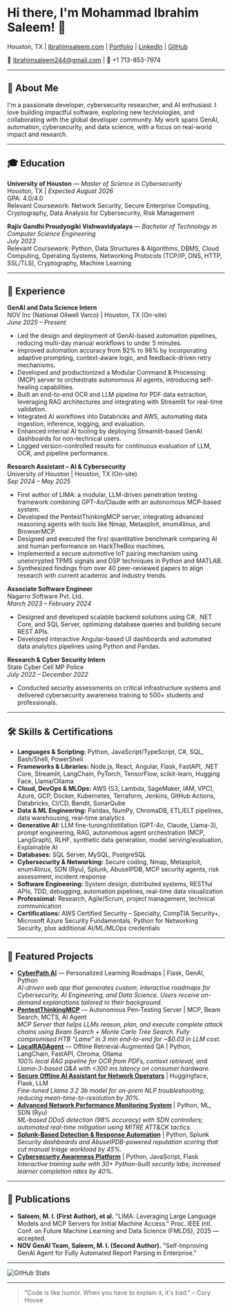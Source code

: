 # Hi there, I'm Mohammad Ibrahim Saleem! 👋

Houston, TX | [Ibrahimsaleem.com](https://ibrahimsaleem.com) | [Portfolio](#) | [LinkedIn](https://linkedin.com/in/Ibrahimsaleem91) | [GitHub](https://github.com/ibrahimsaleem)

📧 Ibrahimsaleem244@gmail.com | 📱 +1 713-853-7974

---

## 🚀 About Me

I'm a passionate developer, cybersecurity researcher, and AI enthusiast. I love building impactful software, exploring new technologies, and collaborating with the global developer community. My work spans GenAI, automation, cybersecurity, and data science, with a focus on real-world impact and research.

---

## 🎓 Education

**University of Houston** — *Master of Science in Cybersecurity*  
Houston, TX | *Expected August 2026*  
GPA: 4.0/4.0  
Relevant Coursework: Network Security, Secure Enterprise Computing, Cryptography, Data Analysis for Cybersecurity, Risk Management

**Rajiv Gandhi Proudyogiki Vishwavidyalaya** — *Bachelor of Technology in Computer Science Engineering*  
*July 2023*  
Relevant Coursework: Python, Data Structures & Algorithms, DBMS, Cloud Computing, Operating Systems, Networking Protocols (TCP/IP, DNS, HTTP, SSL/TLS), Cryptography, Machine Learning

---

## 💼 Experience

**GenAI and Data Science Intern**  
NOV Inc (National Oilwell Varco) | Houston, TX (On-site)  
*June 2025 – Present*
- Led the design and deployment of GenAI-based automation pipelines, reducing multi-day manual workflows to under 5 minutes.
- Improved automation accuracy from 92% to 98% by incorporating adaptive prompting, context-aware logic, and feedback-driven retry mechanisms.
- Developed and productionized a Modular Command & Processing (MCP) server to orchestrate autonomous AI agents, introducing self-healing capabilities.
- Built an end-to-end OCR and LLM pipeline for PDF data extraction, leveraging RAG architectures and integrating with Streamlit for real-time validation.
- Integrated AI workflows into Databricks and AWS, automating data ingestion, inference, logging, and evaluation.
- Enhanced internal AI tooling by deploying Streamlit-based GenAI dashboards for non-technical users.
- Logged version-controlled results for continuous evaluation of LLM, OCR, and pipeline performance.

**Research Assistant – AI & Cybersecurity**  
University of Houston | Houston, TX (On-site)  
*Sep 2024 – May 2025*
- First author of LIMA: a modular, LLM-driven penetration testing framework combining GPT-4o/Claude with an autonomous MCP-based system.
- Developed the PentestThinkingMCP server, integrating advanced reasoning agents with tools like Nmap, Metasploit, enum4linux, and BrowserMCP.
- Designed and executed the first quantitative benchmark comparing AI and human performance on HackTheBox machines.
- Implemented a secure automotive IoT pairing mechanism using unencrypted TPMS signals and DSP techniques in Python and MATLAB.
- Synthesized findings from over 40 peer-reviewed papers to align research with current academic and industry trends.

**Associate Software Engineer**  
Nagarro Software Pvt. Ltd.  
*March 2023 – February 2024*
- Designed and developed scalable backend solutions using C#, .NET Core, and SQL Server, optimizing database queries and building secure REST APIs.
- Developed interactive Angular-based UI dashboards and automated data analytics pipelines using Python and Pandas.

**Research & Cyber Security Intern**  
State Cyber Cell MP Police  
*July 2022 – December 2022*
- Conducted security assessments on critical infrastructure systems and delivered cybersecurity awareness training to 500+ students and professionals.

---

## 🛠️ Skills & Certifications

- **Languages & Scripting:** Python, JavaScript/TypeScript, C#, SQL, Bash/Shell, PowerShell
- **Frameworks & Libraries:** Node.js, React, Angular, Flask, FastAPI, .NET Core, Streamlit, LangChain, PyTorch, TensorFlow, scikit-learn, Hugging Face, Llama/Ollama
- **Cloud, DevOps & MLOps:** AWS (S3, Lambda, SageMaker, IAM, VPC), Azure, GCP, Docker, Kubernetes, Terraform, Jenkins, GitHub Actions, Databricks, CI/CD, Bandit, SonarQube
- **Data & ML Engineering:** Pandas, NumPy, ChromaDB, ETL/ELT pipelines, data warehousing, real-time analytics
- **Generative AI:** LLM fine-tuning/distillation (GPT-4o, Claude, Llama-3), prompt engineering, RAG, autonomous agent orchestration (MCP, LangGraph), RLHF, synthetic data generation, model serving/evaluation, Explainable AI
- **Databases:** SQL Server, MySQL, PostgreSQL
- **Cybersecurity & Networking:** Secure coding, Nmap, Metasploit, enum4linux, SDN (Ryu), Splunk, AbuseIPDB, MCP security agents, risk assessment, incident response
- **Software Engineering:** System design, distributed systems, RESTful APIs, TDD, debugging, automation pipelines, real-time data visualization
- **Professional:** Research, Agile/Scrum, project management, technical communication
- **Certifications:** AWS Certified Security – Specialty, CompTIA Security+, Microsoft Azure Security Fundamentals, Python for Networking Security, plus additional AI/ML/MLOps credentials

---

## 📂 Featured Projects

- **[CyberPath AI](#)** — Personalized Learning Roadmaps | Flask, GenAI, Python  
  *AI-driven web app that generates custom, interactive roadmaps for Cybersecurity, AI Engineering, and Data Science. Users receive on-demand explanations tailored to their background.*
- **[PentestThinkingMCP](#)** — Autonomous Pen-Testing Server | MCP, Beam Search, MCTS, AI Agent  
  *MCP Server that helps LLMs reason, plan, and execute complete attack chains using Beam Search + Monte Carlo Tree Search. Fully compromised HTB "Lame" in 3 min end-to-end for ~$0.03 in LLM cost.*
- **[LocalRAGAgent](#)** — Offline Retrieval-Augmented QA | Python, LangChain, FastAPI, Chroma, Ollama  
  *100% local RAG pipeline for OCR from PDFs, context retrieval, and Llama-3-based Q&A with <300 ms latency on consumer hardware.*
- **[Secure Offline AI Assistant for Network Operators](#)** | Huggingface, Flask, LLM  
  *Fine-tuned Llama 3.2 3b model for on-prem NLP troubleshooting, reducing mean-time-to-resolution by 30%.*
- **[Advanced Network Performance Monitoring System](#)** | Python, ML, SDN (Ryu)  
  *ML-based DDoS detection (98% accuracy) with SDN controllers; automated real-time mitigation using MITRE ATT&CK tactics.*
- **[Splunk-Based Detection & Response Automation](#)** | Python, Splunk  
  *Security dashboards and AbuseIPDB-powered reputation scoring that cut manual triage workload by 45%.*
- **[Cybersecurity Awareness Platform](#)** | Python, JavaScript, Flask  
  *Interactive training suite with 30+ Python-built security labs; increased learner completion rates by 40%.*

---

## 📝 Publications

- **Saleem, M. I. (First Author), et al.** "LIMA: Leveraging Large Language Models and MCP Servers for Initial Machine Access." Proc. IEEE Intl. Conf. on Future Machine Learning and Data Science (FMLDS), 2025 — accepted.
- **NOV GenAI Team, Saleem, M. I. (Second Author).** "Self-Improving GenAI Agent for Fully Automated Report Parsing in Enterprise."

---

![GitHub Stats](https://github-readme-stats.vercel.app/api?username=ibrahimsaleem&show_icons=true&theme=radical)

---

> "Code is like humor. When you have to explain it, it's bad." – Cory House


